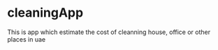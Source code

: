 # cleaningApp

This is app which estimate the cost of cleanning house, office or other places in uae
